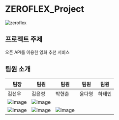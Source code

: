 # ZEROFLEX_Project

![zeroflex](https://github.com/user-attachments/assets/4668aeb7-01cb-4d11-bd6e-d7aa6287deec)

## 프로젝트 주제
오픈 API를 이용한 영화 추천 서비스

## 팀원 소개 


|   팀장   |   팀원   |   팀원   |   팀원   |   팀원   |
| -------- | -------- | -------- | -------- | -------- |
|  김선우  |  김윤정  |  박현춘  |  윤다영  |  하태인  |
|![image](https://github.com/user-attachments/assets/30ea8c17-4ae7-49bd-98d3-8dadf17b677f) |![image](https://github.com/user-attachments/assets/30ea8c17-4ae7-49bd-98d3-8dadf17b677f) 
 |![image](https://github.com/user-attachments/assets/30ea8c17-4ae7-49bd-98d3-8dadf17b677f) |![image](https://github.com/user-attachments/assets/30ea8c17-4ae7-49bd-98d3-8dadf17b677f) |![image](https://github.com/user-attachments/assets/30ea8c17-4ae7-49bd-98d3-8dadf17b677f)|



